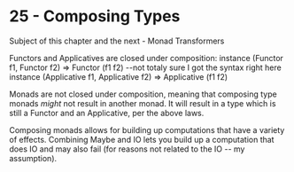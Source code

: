 # 25 - Composing Types

Subject of this chapter and the next - Monad Transformers

Functors and Applicatives are closed under composition:
	instance (Functor f1, Functor f2) => Functor (f1 f2) --not totaly sure I got the syntax right here
	instance (Applicative f1, Applicative f2) => Applicative (f1 f2)

Monads are not closed under composition, meaning that composing type monads *might* not result in another monad. It will result in a type which is still a Functor and an Applicative, per the above laws.

Composing monads allows for building up computations that have a variety of effects. Combining Maybe and IO lets you build up a computation that does IO and may also fail (for reasons not related to the IO -- my assumption).

